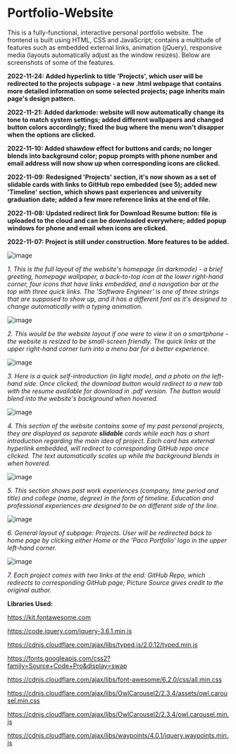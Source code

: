 # Portfolio-Website

This is a fully-functional, interactive personal portfolio website. The frontend is built using HTML, CSS and JavaScript; contains a multitude of features such as embedded external links, animation (jQuery), responsive media (layouts automatically adjust as the window resizes). Below are screenshots of some of the features.

**2022-11-24: Added hyperlink to title 'Projects', which user will be redirected to the projects subpage - a new .html webpage that contains more detailed information on some selected projects; page inherits main page's design pattern.**

**2022-11-21: Added darkmode: website will now automatically change its tone to match system settings; added different wallpapers and changed button colors accordingly; fixed the bug where the menu won't disapper when the options are clicked.**

**2022-11-10: Added shawdow effect for buttons and cards; no longer blends into background color; popup prompts with phone number and email address will now show up when corresponding icons are clicked.**

**2022-11-09: Redesigned 'Projects' section, it's now shown as a set of slidable cards with links to GitHub repo embedded (see 5); added new 'Timeline' section, which shows past experiences and university graduation date; added a few more reference links at the end of file.**

**2022-11-08: Updated redirect link for Download Resume button: file is uploaded to the cloud and can be downloaded everywhere; added popup windows for phone and email when icons are clicked.**

**2022-11-07: Project is still under construction. More features to be added.**


![image](https://user-images.githubusercontent.com/110600178/203602617-c35c2499-1cee-4cc2-b1c4-eef49638aa0c.png)

*1. This is the full layout of the website's homepage (in darkmode) - a brief greeting, homepage wallpaper, a back-to-top icon at the lower right-hand corner, four icons that have links embedded, and a navigation bar at the top with three quick links. The 'Software Engineer' is one of three strings that are supposed to show up, and it has a different font as it's designed to change automatically with a typing animation.*

![image](https://user-images.githubusercontent.com/110600178/203602440-26ef459f-6596-438f-9c3c-084058ce1f92.png)

*2. This would be the website layout if one were to view it on a smartphone - the website is resized to be small-screen friendly. The quick links at the upper right-hand corner turn into a menu bar for a better experience.*

![image](https://user-images.githubusercontent.com/110600178/203602869-936d0108-1a99-4faa-8ac8-9f0e566a3ec0.png)

*3. Here is a quick self-introduction (in light mode), and a photo on the left-hand side. Once clicked, the download button would redirect to a new tab with the resume available for download in .pdf version. The button would blend into the website's background when hovered.*

![image](https://user-images.githubusercontent.com/110600178/203603379-fcdeecc1-44a0-43d4-81bb-8d5cc4456eb3.png)

*4. This section of the website contains some of my past personal projects, they are displayed as separate ***slidable*** cards while each has a short introduction regarding the main idea of project. Each card has external hyperlink embedded, will redirect to corresponding GitHub repo once clicked. The text automatically scales up while the background blends in when hovered.*

![image](https://user-images.githubusercontent.com/110600178/203603193-9fffd3b0-9cca-488f-bab3-111d71778410.png)

*5. This section shows past work experiences (company, time period and title) and college (name, degree) in the form of timeline. Education and professional experiences are designed to be on different side of the line.*

![image](https://user-images.githubusercontent.com/110600178/203908815-67eee443-6cdc-40d3-9628-96c239d5fa04.png)

*6. General layout of subpage: Projects. User will be redirected back to home page by clicking either Home or the 'Paco Portfolio' logo in the upper left-hand corner.*

![image](https://user-images.githubusercontent.com/110600178/203909083-e0d1e27d-f641-4667-8f65-6a02d8600d6e.png)

*7. Each project comes with two links at the end: GitHub Repo, which redirects to corresponding GitHub page; Picture Source gives credit to the original author.*

**Libraries Used:**

https://kit.fontawesome.com

https://code.jquery.com/jquery-3.6.1.min.js

https://cdnjs.cloudflare.com/ajax/libs/typed.js/2.0.12/typed.min.js

https://fonts.googleapis.com/css2?family=Source+Code+Pro&display=swap

https://cdnjs.cloudflare.com/ajax/libs/font-awesome/6.2.0/css/all.min.css

https://cdnjs.cloudflare.com/ajax/libs/OwlCarousel2/2.3.4/assets/owl.carousel.min.css

https://cdnjs.cloudflare.com/ajax/libs/OwlCarousel2/2.3.4/owl.carousel.min.js

https://cdnjs.cloudflare.com/ajax/libs/waypoints/4.0.1/jquery.waypoints.min.js
